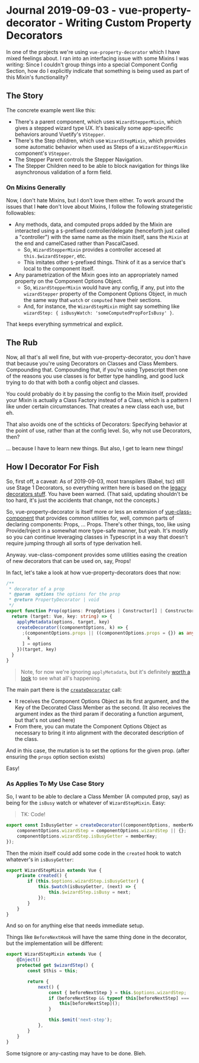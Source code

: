 Journal 2019-09-03 - vue-property-decorator - Writing Custom Property Decorators
========

In one of the projects we're using `vue-property-decorator` which I have mixed feelings about.  I ran into an interfacing issue with some Mixins I was writing: Since I couldn't group things into a special Component Config Section, how do I explicitly indicate that something is being used as part of this Mixin's functionality?



## The Story

The concrete example went like this:

- There's a parent component, which uses `WizardStepperMixin`, which gives a stepped wizard type UX.  It's basically some app-specific behaviors around Vuetify's `VStepper`.
- There's the Step children, which use `WizardStepMixin`, which provides some automatic behavior when used as Steps of a `WizardStepperMixin` component's `VStepper`.
- The Stepper Parent controls the Stepper Navigation.
- The Stepper Children need to be able to block navigation for things like asynchronous validation of a form field.


### On Mixins Generally

Now, I don't hate Mixins, but I don't love them either.  To work around the issues that I ~~hate~~ don't love about Mixins, I follow the following strategeristic followables:

- Any methods, data, and computed props added by the Mixin are interacted using a `$`-prefixed controller/delegate (henceforth just called a "controller") with the same name as the mixin itself, sans the `Mixin` at the end and camelCased rather than PascalCased.
    - So, `WizardStepperMixin` provides a controller accesed at `this.$wizardStepper`, etc.
    - This imitates other `$`-prefixed things.  Think of it as a service that's local to the component itself.
- Any parametrization of the Mixin goes into an appropriately named property on the Component Options Object.
    - So, `WizardStepperMixin` would have any config, if any, put into the `wizardStepper` property of the Component Options Object, in much the same way that `watch` or `computed` have their sections.
    - And, for instance, the `WizardStepMixin` might say something like `wizardStep: { isBusyWatch: 'someComputedPropForIsBusy' }`.

That keeps everything symmetrical and explicit.



## The Rub

Now, all that's all well fine, but with vue-property-decorator, you don't have that because you're using Decorators on Classes and Class Members.  Compounding that.  Compounding that, if you're using Typescript then one of the reasons you use classes is for better type handling, and good luck trying to do that with both a config object and classes.

You could probably do it by passing the config to the Mixin itself, provided your Mixin is actually a Class Factory instead of a Class, which is a pattern I like under certain circumstances.  That creates a new class each use, but eh.

That also avoids one of the schticks of Decorators: Specifying behavior at the point of use, rather than at the config level.  So, why not use Decorators, then?

... because I have to learn new things.  But also, I get to learn new things!



## How I Decorator For Fish

So, first off, a caveat: As of 2019-09-03, most transpilers (Babel, tsc) still use Stage 1 Decorators, so everything written here is based on the [legacy decorators stuff](https://github.com/wycats/javascript-decorators/blob/master/README.md).  You have been warned.  (That said, updating shouldn't be too hard, it's just the accidents that change, not the concepts.)

So, vue-property-decorator is itself more or less an extension of [vue-class-component](https://github.com/vuejs/vue-class-component) that provides common utilities for, well, common parts of declaring components: Props, ... Props.  There's other things, too, like using Provide/Inject in a somewhat more type-safe manner, but yeah.  It's mostly so you can continue leveraging classes in Typescript in a way that doesn't require jumping through all sorts of type derivation hell.

Anyway.  vue-class-component provides some utilities easing the creation of new decorators that can be used on, say, Props!

In fact, let's take a look at how vue-property-decorators does that now:

```typescript
/**
 * decorator of a prop
 * @param  options the options for the prop
 * @return PropertyDecorator | void
 */
export function Prop(options: PropOptions | Constructor[] | Constructor = {}) {
  return (target: Vue, key: string) => {
    applyMetadata(options, target, key)
    createDecorator((componentOptions, k) => {
      ;(componentOptions.props || ((componentOptions.props = {}) as any))[
        k
      ] = options
    })(target, key)
  }
}
```

> Note, for now we're ignoring `applyMetadata`, but it's definitely [worth a look](https://github.com/kaorun343/vue-property-decorator/blob/56d8db46728359de5014c9cdbe6bf38019fd416f/src/vue-property-decorator.ts#L117) to see what all's happening.

The main part there is the [`createDecorator`](https://github.com/vuejs/vue-class-component#create-custom-decorators) call:

- It receives the Component Options Object as its first argument, and the Key of the Decorated Class Member as the second. (It also receives the argument index as the third param if decorating a function argument, but that's not used here)
- From there, you can mutate the Component Options Object as necessary to bring it into alignment with the decorated description of the class.

And in this case, the mutation is to set the options for the given prop. (after ensuring the `props` option section exists)

Easy!


### As Applies To My Use Case Story

So, I want to be able to declare a Class Member (A computed prop, say) as being for the `isBusy` watch or whatever of `WizardStepMixin`.  Easy:

> TK: Code!

```typescript
export const IsBusyGetter = createDecorator((componentOptions, memberKey) => {
    componentOptions.wizardStep = componentOptions.wizardStep || {};
    componentOptions.wizardStep.isBusyGetter = memberKey;
});
```

Then the mixin itself could add some code in the `created` hook to watch whatever's in `isBusyGetter`:

```typescript
export WizardStepMixin extends Vue {
    private created() {
        if (this.$options.wizardStep.isBusyGetter) {
            this.$watch(isBusyGetter, (next) => {
                this.$wizardStep.isBusy = next;
            });
        }
    }
}
```

And so on for anything else that needs immediate setup.

Things like `BeforeNextHook` will have the same thing done in the decorator, but the implementation will be different:

```typescript
export WizardStepMixin extends Vue {
    @Inject()
    protected get $wizardStep() {
        const $this = this;

        return {
            next() {
                const { beforeNextStep } = this.$options.wizardStep;
                if (beforeNextStep && typeof this[beforeNextStep] === 'function') {
                    this[beforeNextStep]();
                }

                this.$emit('next-step');
            },
        }
    }
}
```

Some tsignore or any-casting may have to be done.  Bleh.
